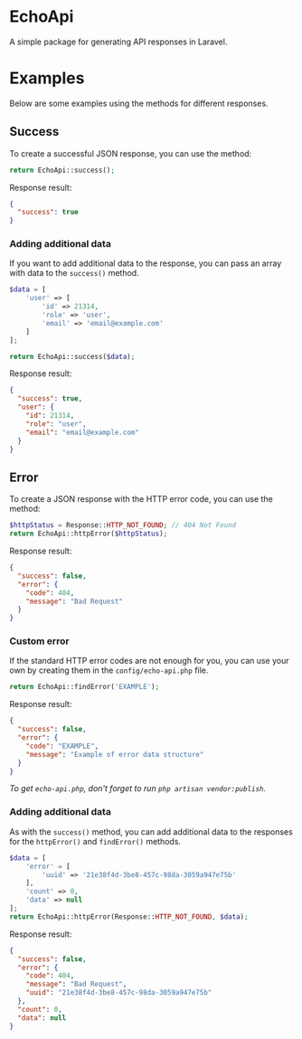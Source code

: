 # EchoApi

A simple package for generating API responses in Laravel.

# Examples

Below are some examples using the methods for different responses.

## Success

To create a successful JSON response, you can use the method:

```php
return EchoApi::success();
```

Response result:

```json
{
  "success": true
}
```

### Adding additional data

If you want to add additional data to the response, you can pass an array with data to the `success()` method.

```php
$data = [
    'user' => [
        'id' => 21314,
        'role' => 'user',
        'email' => 'email@example.com'
    ]
];

return EchoApi::success($data);
```

Response result:

```json
{
  "success": true,
  "user": {
    "id": 21314,
    "role": "user",
    "email": "email@example.com"
  }
}
```

## Error

To create a JSON response with the HTTP error code, you can use the method:

```php
$httpStatus = Response::HTTP_NOT_FOUND; // 404 Not Found
return EchoApi::httpError($httpStatus);
```

Response result:

```json
{
  "success": false,
  "error": {
    "code": 404,
    "message": "Bad Request"
  }
}
```

### Custom error

If the standard HTTP error codes are not enough for you, you can use your own by creating them in the `config/echo-api.php` file.

```php
return EchoApi::findError('EXAMPLE');
```

Response result:

```json
{
  "success": false,
  "error": {
    "code": "EXAMPLE",
    "message": "Example of error data structure"
  }
}
```

*To get `echo-api.php`, don't forget to run `php artisan vendor:publish`.*

### Adding additional data

As with the `success()` method, you can add additional data to the responses for the `httpError()` and `findError()` methods.

```php
$data = [
    'error' = [
        'uuid' => '21e38f4d-3be8-457c-98da-3059a947e75b'
    ],
    'count' => 0,
    'data' => null
];
return EchoApi::httpError(Response::HTTP_NOT_FOUND, $data);
```

Response result:

```json
{
  "success": false,
  "error": {
    "code": 404,
    "message": "Bad Request",
    "uuid": "21e38f4d-3be8-457c-98da-3059a947e75b"
  },
  "count": 0,
  "data": null
}
```
